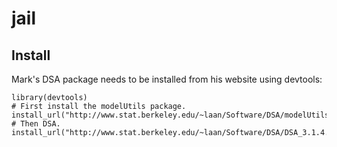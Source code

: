 # jail

## Install

Mark's DSA package needs to be installed from his website using devtools:

```{r}
library(devtools)
# First install the modelUtils package.
install_url("http://www.stat.berkeley.edu/~laan/Software/DSA/modelUtils_3.1.4.tar.gz")
# Then DSA.
install_url("http://www.stat.berkeley.edu/~laan/Software/DSA/DSA_3.1.4.tar.gz")
```
